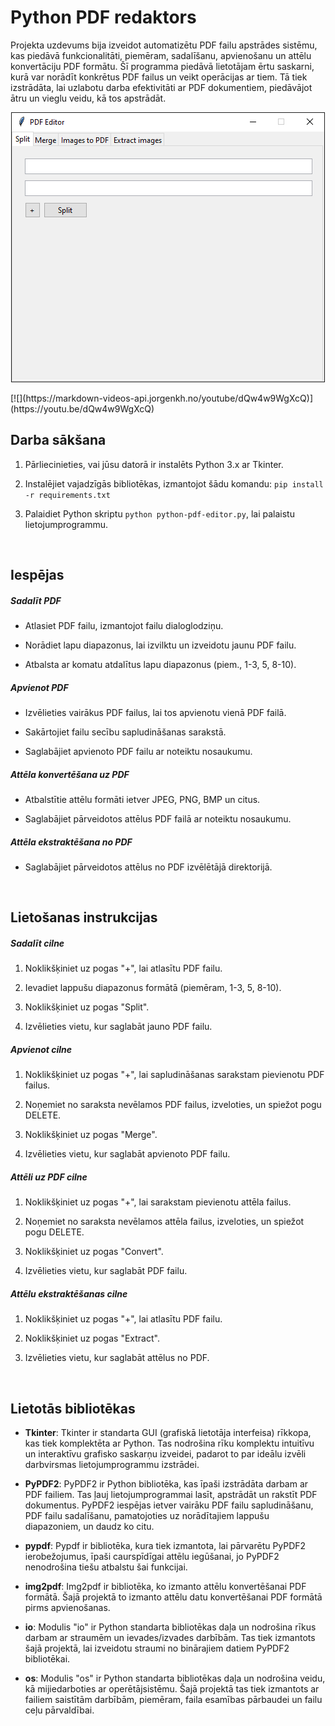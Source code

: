 # Python PDF redaktors

Projekta uzdevums bija izveidot automatizētu PDF failu apstrādes sistēmu, kas piedāvā funkcionalitāti, piemēram, sadalīšanu, apvienošanu un attēlu konvertāciju PDF formātu. Šī programma piedāvā lietotājam ērtu saskarni, kurā var norādīt konkrētus PDF failus un veikt operācijas ar tiem. Tā tiek izstrādāta, lai uzlabotu darba efektivitāti ar PDF dokumentiem, piedāvājot ātru un vieglu veidu, kā tos apstrādāt.

<p align="center"><img src="images/preview.png"/></p>
[![](https://markdown-videos-api.jorgenkh.no/youtube/dQw4w9WgXcQ)](https://youtu.be/dQw4w9WgXcQ)

## Darba sākšana

1. Pārliecinieties, vai jūsu datorā ir instalēts Python 3.x ar Tkinter.

2. Instalējiet vajadzīgās bibliotēkas, izmantojot šādu komandu: `pip install -r requirements.txt`

3. Palaidiet Python skriptu `python python-pdf-editor.py`, lai palaistu lietojumprogrammu.
<br/>

## Iespējas

##### Sadalīt PDF

- Atlasiet PDF failu, izmantojot failu dialoglodziņu.

- Norādiet lapu diapazonus, lai izvilktu un izveidotu jaunu PDF failu.

- Atbalsta ar komatu atdalītus lapu diapazonus (piem., 1-3, 5, 8-10).

##### Apvienot PDF

- Izvēlieties vairākus PDF failus, lai tos apvienotu vienā PDF failā.

- Sakārtojiet failu secību sapludināšanas sarakstā.

- Saglabājiet apvienoto PDF failu ar noteiktu nosaukumu.

##### Attēla konvertēšana uz PDF

- Atbalstītie attēlu formāti ietver JPEG, PNG, BMP un citus.

- Saglabājiet pārveidotos attēlus PDF failā ar noteiktu nosaukumu.

##### Attēla ekstraktēšana no PDF

- Saglabājiet pārveidotos attēlus no PDF izvēlētājā direktorijā.

<br/>

## Lietošanas instrukcijas

##### Sadalīt cilne

1. Noklikšķiniet uz pogas "+", lai atlasītu PDF failu.

2. Ievadiet lappušu diapazonus formātā (piemēram, 1-3, 5, 8-10).

3. Noklikšķiniet uz pogas "Split".

4. Izvēlieties vietu, kur saglabāt jauno PDF failu.

##### Apvienot cilne

1. Noklikšķiniet uz pogas "+", lai sapludināšanas sarakstam pievienotu PDF failus.

2. Noņemiet no saraksta nevēlamos PDF failus, izveloties, un spiežot pogu DELETE.

3. Noklikšķiniet uz pogas "Merge".

4. Izvēlieties vietu, kur saglabāt apvienoto PDF failu.

##### Attēli uz PDF cilne

1. Noklikšķiniet uz pogas "+", lai sarakstam pievienotu attēla failus.

2. Noņemiet no saraksta nevēlamos attēla failus, izveloties, un spiežot pogu DELETE.

3. Noklikšķiniet uz pogas "Convert".

4. Izvēlieties vietu, kur saglabāt PDF failu.

##### Attēlu ekstraktēšanas cilne

1. Noklikšķiniet uz pogas "+", lai atlasītu PDF failu.

2. Noklikšķiniet uz pogas "Extract".

3. Izvēlieties vietu, kur saglabāt attēlus no PDF.
<br/>

## Lietotās bibliotēkas

- **Tkinter**: Tkinter ir standarta GUI (grafiskā lietotāja interfeisa) rīkkopa, kas tiek komplektēta ar Python. Tas nodrošina rīku komplektu intuitīvu un interaktīvu grafisko saskarņu izveidei, padarot to par ideālu izvēli darbvirsmas lietojumprogrammu izstrādei.

- **PyPDF2**: PyPDF2 ir Python bibliotēka, kas īpaši izstrādāta darbam ar PDF failiem. Tas ļauj lietojumprogrammai lasīt, apstrādāt un rakstīt PDF dokumentus. PyPDF2 iespējas ietver vairāku PDF failu sapludināšanu, PDF failu sadalīšanu, pamatojoties uz norādītajiem lappušu diapazoniem, un daudz ko citu.

- **pypdf**: Pypdf ir bibliotēka, kura tiek izmantota, lai pārvarētu PyPDF2 ierobežojumus, īpaši caurspīdīgai attēlu iegūšanai, jo PyPDF2 nenodrošina tiešu atbalstu šai funkcijai.

- **img2pdf**: Img2pdf ir bibliotēka, ko izmanto attēlu konvertēšanai PDF formātā. Šajā projektā to izmanto attēlu datu konvertēšanai PDF formātā pirms apvienošanas.

- **io**: Modulis "io" ir Python standarta bibliotēkas daļa un nodrošina rīkus darbam ar straumēm un ievades/izvades darbībām. Tas tiek izmantots šajā projektā, lai izveidotu straumi no binārajiem datiem PyPDF2 bibliotēkai.

- **os**: Modulis "os" ir Python standarta bibliotēkas daļa un nodrošina veidu, kā mijiedarboties ar operētājsistēmu. Šajā projektā tas tiek izmantots ar failiem saistītām darbībām, piemēram, faila esamības pārbaudei un failu ceļu pārvaldībai.
